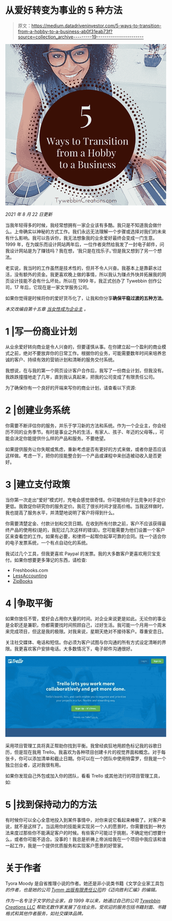 # 从爱好转变为事业的 5 种方法

> 原文：<https://medium.datadriveninvestor.com/5-ways-to-transition-from-a-hobby-to-a-business-ab0f31eab73f?source=collection_archive---------19----------------------->

![](img/ecfb77276469c165ccfcfe7619e06cc2.png)

*2021 年 8 月 22 日更新*

当我年轻得多的时候，我经常想拥有一家企业该有多酷。我只是不知道我会做什么。上帝确实以神秘的方式工作。我们永远无法理解一个步骤或选择对我们的未来有什么影响。我可以告诉你，我无法想象我的业余爱好最终会变成一门生意。1999 年，在为娱乐而设计网站两年后，一位作者突然给我发了一封电子邮件，问我设计网站是为了赚钱吗？我在想，‘我只是在找乐子。’但是我又想到了另一个想法。

老实说，我当时的工作虽然是技术性的，但并不令人兴奋。我基本上是靠薪水过活，没有额外的资金。我更喜欢晚上做的事情，所以我认为赚点外快并拓展我的网页设计技能不会有什么坏处。所以在 1999 年，我正式创办了 Tywebbin 创作公司，17 年后，它现在是一家文学服务公司。

如果你觉得是时候将你的爱好货币化了，让我和你分享**确保平稳过渡的五种方法**。

*本文改编自第十五章* [*当女性成为企业主*](https://www.amazon.com/Become-Business-Stepping-Victory-Compilation-ebook/dp/B00X1MYWJY/ref=mp_s_a_1_3?dchild=1&keywords=tyora+moody+when+women&qid=1629646168&sr=8-3) *。*

# 1 |写一份商业计划

从业余爱好转向商业是令人兴奋的，但要谨慎从事。在你建立起一个盈利的商业模式之前，绝对不要放弃你的日常工作。根据你的业务，可能需要数年时间来培养忠诚的客户、持续有效的营销计划和清晰的服务交付系统。

我想说，在与我的第一个网页设计客户合作后，我写了一份商业计划，但我没有。我跌跌撞撞地走了几年，直到我认真起来，把我的公司变成了有限责任公司。

为了确保你有一个良好的开端来写你的商业计划，请查看以下资源:

# 2 |创建业务系统

你需要不断评估你的服务，并乐于学习新的方法和系统。作为一个企业主，你会经历不同的业务季节。有时是事业之外的生活，有家人、孩子、年迈的父母等。，可能会决定你能提供什么样的产品和服务。不要绝望。

如果提供服务让你失眠或焦虑，重新考虑是否有更好的方式来做，或者你是否应该这样做。考虑一下，把你的技能整合到一个产品或课程中来创造被动收入是否更好。

# 3 |建立支付政策

当你第一次走出“爱好”模式时，充电会感觉很奇怪。你可能倾向于比竞争对手定价更低。我敦促你研究你的服务定价。我花了很长时间才提高价格。当我这样做时，我也提高了服务水平，并清楚地说明了客户将得到什么。

你需要清楚定金、付款计划和交货日期。在收到所有付款之前，客户不应该获得最终产品的使用权(是的，我犯过几次这样的错误)。您可能需要为他们设置一个客户区来查看您的工作。如果有必要，和律师一起帮你起草可靠的合同。找一个适合你的电子发票系统，一个有点自动化的系统。

我试过几个工具，但我更喜欢 Paypal 的发票。我的大多数客户更喜欢用贝宝支付。如果你想要更多簿记的东西，请检查:

*   Freshbooks.com
*   [LessAccounting](https://lessaccounting.com/)
*   [ZipBooks](https://zipbooks.com/)

# 4 |争取平衡

如果你放任不管，爱好会占用你大量的时间。对企业来说更是如此。无论你的事业是全职还是兼职，你都需要找时间照顾自己，过好生活。我可能一个月用一个周末来完成项目，但这是我的极限。对我来说，星期天绝对不接待客户。尊重安息日。

关注社交媒体、电话和短信。你必须为客户试图与你沟通的所有方式设定清晰的界限。我更喜欢客户安排电话。大多数情况下，电子邮件沟通很好。

![](img/49573272573af90732d2b35f008ad2bb.png)

采用项目管理工具将真正帮助你找到平衡。我曾经疯狂地用颜色标记我的谷歌日历，但是现在我用 Trello。我喜欢为各种项目创建卡片的视觉界面和概念。对于每张卡，你可以添加清单和截止日期。你可以在一个团队中使用特雷罗，但我是一个独立创业者，这对我很有用。

如果你发现自己外包或加入你的团队，看看 Trello 或其他流行的项目管理工具，如:

# 5 |找到保持动力的方法

有时候你可以全心全意地投入到某件事情中，对你来说它看起来棒极了。对客户来说，就不是这样了。当运用你的技能来实现另一个人的愿景时，你需要找到一种方法来度过那些你不能满足客户的时候。有些客户可能过于挑剔，不确定他们想要什么，或者你可能不适合。没事的！我总是祈祷上帝派给我在一个项目中我应该和谁一起工作，我是一个提供优质服务和实现客户愿景的好管家。

# 关于作者

Tyora Moody 是自省推理小说的作者。她还是非小说类书籍《文学企业家工具包*的作者，也是她的公司 [Tymm 出版有限责任公司](https://www.tymmpublishing.com)的《迈向胜利汇编》的编辑。*

*作为一名专注于文学的企业家，自 1999 年以来，她通过自己的公司 [Tywebbin Creations LLC](https://www.tywebbincreations.com) 帮助无数作家发展了在线业务。受欢迎的服务包括书籍封面、书籍格式和其他作者服务，如社交媒体品牌。*